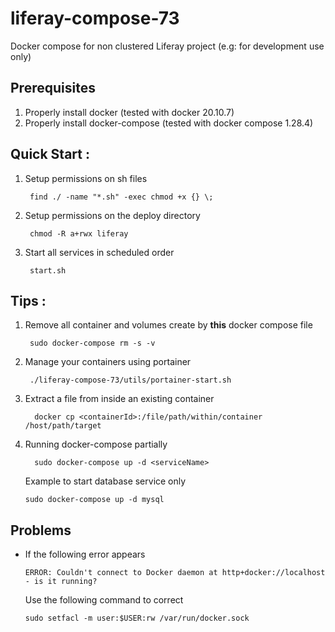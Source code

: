 # liferay-compose-73
Docker compose for non clustered Liferay project (e.g: for development use only)

## Prerequisites
1. Properly install docker (tested with docker 20.10.7)
2. Properly install docker-compose (tested with docker compose 1.28.4)

## Quick Start :
1. Setup permissions on sh files
    ```console
     find ./ -name "*.sh" -exec chmod +x {} \;
    ```
2. Setup permissions on the deploy directory
    ```console
     chmod -R a+rwx liferay    
    ```
2. Start all services in scheduled order
    ```console
     start.sh
    ```

## Tips :
1. Remove all container and volumes create by **this** docker compose file 
    ```console
     sudo docker-compose rm -s -v
    ```
2. Manage your containers using portainer
    ```console
     ./liferay-compose-73/utils/portainer-start.sh
    ```
3. Extract a file from inside an existing container
    ```console   
      docker cp <containerId>:/file/path/within/container /host/path/target
     ```
4. Running docker-compose partially
    ```console   
      sudo docker-compose up -d <serviceName>
     ```
     Example to start database service only
      ```console      
      sudo docker-compose up -d mysql
     ```      
## Problems
- If the following error appears 
    ```
    ERROR: Couldn't connect to Docker daemon at http+docker://localhost - is it running?
    ```
    Use the following command to correct
    ``` 
    sudo setfacl -m user:$USER:rw /var/run/docker.sock
    ``` 
